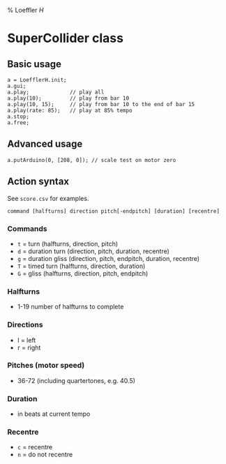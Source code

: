 % Loeffler *H*


# SuperCollider class

## Basic usage

```
a = LoefflerH.init;
a.gui;
a.play;             // play all
a.play(10);         // play from bar 10
a.play(10, 15);     // play from bar 10 to the end of bar 15
a.play(rate: 85);   // play at 85% tempo
a.stop;
a.free;
```

## Advanced usage

```
a.putArduino(0, [208, 0]); // scale test on motor zero
```

## Action syntax

See `score.csv` for examples.

```
command [halfturns] direction pitch[-endpitch] [duration] [recentre]
```

### Commands

- `t` = turn            (halfturns, direction, pitch)
- `d` = duration turn   (direction, pitch, duration, recentre)
- `g` = duration gliss  (direction, pitch, endpitch, duration, recentre)
- `T` = timed turn      (halfturns, direction, duration)
- `G` = gliss           (halfturns, direction, pitch, endpitch)

### Halfturns

- 1-19 number of halfturns to complete

### Directions

- l = left
- r = right

### Pitches (motor speed)

- 36-72 (including quartertones, e.g. 40.5)

### Duration

- in beats at current tempo

### Recentre

- `c` = recentre
- `n` = do not recentre
